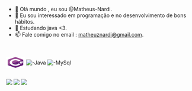 - 👋 Olá mundo , eu sou @Matheus-Nardi.
- 👀 Eu sou interessado em programação e no desenvolvimento de bons hábitos.
- 🌱 Estudando java <3.
- 📫 Fale comigo no email : matheuznardi@gmail.com.

##
<div style="display: inline_block"><br>
 <img align="center" alt="-Csharp" height="30" width="50" src="https://raw.githubusercontent.com/devicons/devicon/master/icons/csharp/csharp-original.svg">
  <img align="center" alt="-Java" height="30" width="50" src="https://cdn.jsdelivr.net/gh/devicons/devicon@latest/icons/java/java-original-wordmark.svg" />
   <img align="center" alt="-MySql" height="30" width="50" src="https://cdn.jsdelivr.net/gh/devicons/devicon@latest/icons/mysql/mysql-original-wordmark.svg" />
          
</div>

##
 <a href = "malito:matheuznardi@gmail.com"><img src="https://img.shields.io/badge/-Gmail-%23333?style=for-the-badge&logo=gmail&logoColor=white" target="_blank"></a>
 <a href="https://instagram.com/matheus_nardii" target="_blank"><img src="https://img.shields.io/badge/-Instagram-%23E4405F?style=for-the-badge&logo=instagram&logoColor=white" target="_blank"></a>
 <a href="https://www.linkedin.com/in/matheus-nardi-038169281" target="_blank"><img src="https://img.shields.io/badge/-LinkedIn-%230077B5?style=for-the-badge&logo=linkedin&logoColor=white" target="_blank"></a>


